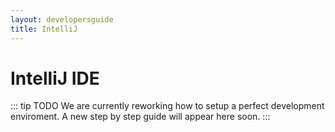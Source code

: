 ```yaml
---
layout: developersguide
title: IntelliJ
---
```


# IntelliJ IDE

::: tip TODO
We are currently reworking how to setup a perfect development enviroment.
A new step by step guide will appear here soon.
:::
